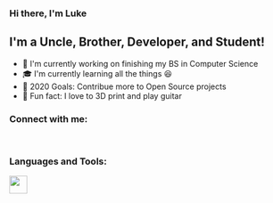 ### Hi there, I'm Luke

## I'm a Uncle, Brother, Developer, and Student!

- :tada: I'm currently working on finishing my BS in Computer Science
- :mortar_board: I'm currently learning all the things :laughing:
- :floppy_disk: 2020 Goals: Contribue more to Open Source projects
- :ghost: Fun fact: I love to 3D print and play guitar

### Connect with me:

<br />

### Languages and Tools:

<img height="32" width="32" src="https://cdn.jsdelivr.net/npm/simple-icons@v3/icons/visualstudiocode.svg" />
